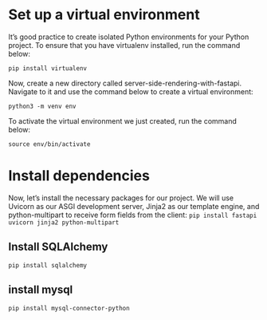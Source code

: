 # Set up a virtual environment
It’s good practice to create isolated Python environments for your Python project. To ensure that you have virtualenv installed, run the command below:

`pip install virtualenv`

Now, create a new directory called server-side-rendering-with-fastapi. Navigate to it and use the command below to create a virtual environment:

`python3 -m venv env`

To activate the virtual environment we just created, run the command below:

`source env/bin/activate`

# Install dependencies
Now, let’s install the necessary packages for our project. We will use Uvicorn as our ASGI development server, Jinja2 as our template engine, and python-multipart to receive form fields from the client:
`pip install fastapi uvicorn jinja2 python-multipart`

## Install SQLAlchemy
`pip install sqlalchemy`

## install mysql
`pip install mysql-connector-python`

